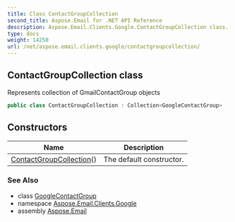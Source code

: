 ```yaml
---
title: Class ContactGroupCollection
second_title: Aspose.Email for .NET API Reference
description: Aspose.Email.Clients.Google.ContactGroupCollection class. Represents collection of GmailContactGroup objects
type: docs
weight: 14250
url: /net/aspose.email.clients.google/contactgroupcollection/
---
```

## ContactGroupCollection class

Represents collection of GmailContactGroup objects

```csharp
public class ContactGroupCollection : Collection<GoogleContactGroup>
```

## Constructors

| Name | Description |
| --- | --- |
| [ContactGroupCollection](contactgroupcollection/)() | The default constructor. |

### See Also

* class [GoogleContactGroup](../googlecontactgroup/)
* namespace [Aspose.Email.Clients.Google](../../aspose.email.clients.google/)
* assembly [Aspose.Email](../../)


